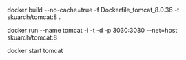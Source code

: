 docker build --no-cache=true -f Dockerfile_tomcat_8.0.36 -t skuarch/tomcat:8 .

docker run --name tomcat -i -t -d -p 3030:3030 --net=host skuarch/tomcat:8

docker start tomcat
